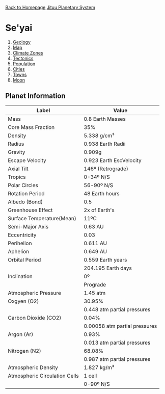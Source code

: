 [Back to Homepage](Homepage)
[Jituu Planetary System](Jituu/PlanetarySystem.md)
# Se'yai
1. [Geology](./Geology.md)
2. [Map](./Map.md)
3. [Climate Zones](./ClimateZones.md)
4. [Tectonics](./Tectonics.md)
5. [Population](./Geology.md)
6. [Cities](./Cities/_information.md)
7. [Towns](./Towns/_information.md)
8. [Moon](./Moon.md)

## Planet Information

| Label                         | Value                         |
| ----------------------------- | ----------------------------- |
| Mass                          | 0.8 Earth Masses              |
| Core Mass Fraction            | 35%                           |
| Density                       | 5.338 g/cm³                   |
| Radius                        | 0.938 Earth Radii             |
| Gravity                       | 0.909g                        |
| Escape Velocity               | 0.923 Earth EscVelocity       |
| Axial Tilt                    | 146º (Retrograde)             |
| Tropics                       | 0-34º N/S                     |
| Polar Circles                 | 56-90º N/S                    |
| Rotation Period               | 48 Earth hours                |
| Albedo (Bond)                 | 0.5                           |
| Greenhouse Effect             | 2x of Earth's                 |
| Surface Temperature(Mean)     | 11ºC                          |
| Semi-Major Axis               | 0.63 AU                       |
| Eccentricity                  | 0.03                          |
| Perihelion                    | 0.611 AU                      |
| Aphelion                      | 0.649 AU                      |
| Orbital Period                | 0.559 Earth years             |
|                               | 204.195 Earth days            |
| Inclination                   | 0º                            |
|                               | Prograde                      |
| Atmospheric Pressure          | 1.45 atm                      |
| Oxgyen (O2)                   | 30.95%                        |
|                               | 0.448 atm partial pressures   |
| Carbon Dioxide (CO2)          | 0.04%                         |
|                               | 0.00058 atm partial pressures |
| Argon (Ar)                    | 0.93%                         |
|                               | 0.013 atm partial pressures   |
| Nitrogen (N2)                 | 68.08%                        |
|                               | 0.987 atm partial pressures   |
| Atmospheric Density           | 1.827 kg/m³                   |
| Atmospheric Circulation Cells | 1 cell                        |
|                               | 0-90º N/S                     |
